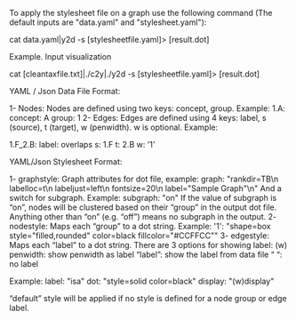 To apply the stylesheet file on a graph use the following command (The default inputs are "data.yaml" and "stylesheet.yaml"):

cat data.yaml|y2d -s [stylesheetfile.yaml]> [result.dot]


Example. Input visualization

cat [cleantaxfile.txt]|./c2y|./y2d -s [stylesheetfile.yaml]> [result.dot]





YAML / Json Data File Format:

1- Nodes:
Nodes are defined using two keys: concept, group. Example:
1.A:
  concept: A
  group: 1
2- Edges:
Edges are defined using 4 keys: label, s (source), t (target), w (penwidth). w is optional. Example:

1.F_2.B:
  label: overlaps
  s: 1.F
  t: 2.B
  w: '1'
  
YAML/Json Stylesheet Format:

1- graphstyle:
Graph attributes for dot file, example:
 graph: "rankdir=TB\n labelloc=t\n labeljust=left\n fontsize=20\n label=\"Sample Graph\"\n"
And a switch for subgraph. Example:
    subgraph: "on"
If the value of subgraph is “on”, nodes will be clustered based on their “group” in the output dot file. Anything other than “on” (e.g. “off”) means no subgraph in the output. 
2- nodestyle:
Maps each “group” to a dot string. Example:
    '1': "shape=box style=\"filled,rounded\" color=black fillcolor=\"#CCFFCC\""
3- edgestyle:
Maps each “label” to a dot string. 
There are 3 options for showing label: 
(w) penwidth: show penwidth as label
“label”: show the label from data file 
“ “: no label

Example:
      label: "isa"
      dot: "style=solid color=black"
      display: "(w)display"


“default” style will be applied if no style is defined for a node group or edge label. 
